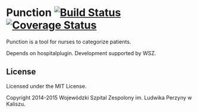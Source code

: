 # Punction [![Build Status](https://travis-ci.org/amarcinkowski/punction.svg?branch=master)](https://travis-ci.org/amarcinkowski/punction) [![Coverage Status](https://coveralls.io/repos/amarcinkowski/punction/badge.svg)](https://coveralls.io/r/amarcinkowski/punction)

Punction is a tool for nurses to categorize patients.

Depends on hospitalplugin. Development supported by WSZ.

## License

Licensed under the MIT License.

Copyright 2014-2015 Wojewódzki Szpital Zespolony im. Ludwika Perzyny w Kaliszu.
